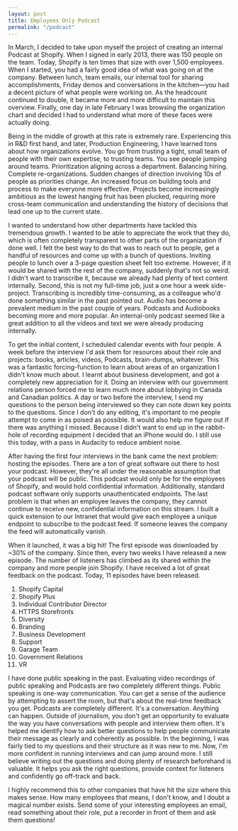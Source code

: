 ```yaml
---
layout: post
title: Employees Only Podcast
permalink: "/podcast"
---
```


In March, I decided to take upon myself the project of creating an internal
Podcast at Shopify. When I signed in early 2013, there was 150 people on the
team. Today, Shopify is ten times that size with over 1,500 employees. When I
started, you had a fairly good idea of what was going on at the company. Between
lunch, team emails, our internal tool for sharing accomplishments, Friday demos
and conversations in the kitchen—you had a decent picture of what people were
working on. As the headcount continued to double, it became more and more
difficult to maintain this overview. Finally, one day in late February I was
browsing the organization chart and decided I had to understand what more of
these faces were actually doing.

Being in the middle of growth at this rate is extremely rare. Experiencing this
in R&D first hand, and later, Production Engineering, I have learned tons about
how organizations evolve. You go from trusting a tight, small team of people
with their own expertise, to trusting teams. You see people jumping around
teams. Prioritization aligning across a department. Balancing hiring. Complete
re-organizations. Sudden changes of direction involving 10s of people as
priorities change. An increased focus on building tools and process to make
everyone more effective. Projects become increasingly ambitious as the lowest
hanging fruit has been plucked, requiring more cross-team communication and
understanding the history of decisions that lead one up to the current state.

I wanted to understand how other departments have tackled this tremendous
growth. I wanted to be able to appreciate the work that they do, which is often
completely transparent to other parts of the organization if done well. I felt
the best way to do that was to reach out to people, get a handful of resources
and come up with a bunch of questions. Inviting people to lunch over a 3-page
question sheet felt too extreme. However, if it would be shared with the rest of
the company, suddenly that's not so weird. I didn't want to transcribe it,
because we already had plenty of text content internally. Second, this is not my
full-time job, just a one hour a week side-project. Transcribing is incredibly
time-consuming, as a colleague who'd done something similar in the past pointed
out. Audio has become a prevalent medium in the past couple of years. Podcasts
and Audiobooks becoming more and more popular. An internal-only podcast seemed
like a great addition to all the videos and text we were already producing
internally.

To get the initial content, I scheduled calendar events with four people. A week
before the interview I'd ask them for resources about their role and projects:
books, articles, videos, Podcasts, brain-dumps, whatever. This was a fantastic
forcing-function to learn about areas of an organization I didn't know much
about. I learnt about business development, and got a completely new
appreciation for it. Doing an interview with our government relations person
forced me to learn much more about lobbying in Canada and Canadian politics. A
day or two before the interview, I send my questions to the person being
interviewed so they can note down key points to the questions. Since I don't do
any editing, it's important to me people attempt to come in as poised as
possible. It would also help me figure out if there was anything I missed.
Because I didn't want to end up in the rabbit-hole of recording equipment I
decided that an iPhone would do. I still use this today, with a pass in Audacity
to reduce ambient noise.

After having the first four interviews in the bank came the next problem:
hosting the episodes. There are a ton of great software out there to host your
podcast. However, they're all under the reasonable assumption that your podcast
will be public. This podcast would only be for the employees of Shopify, and
would hold confidential information. Additionally, standard podcast software
only supports unauthenticated endpoints. The last problem is that when an
employee leaves the company, they cannot continue to receive new, confidential
information on this stream. I built a quick extension to our Intranet that would
give each employee a unique endpoint to subscribe to the podcast feed. If
someone leaves the company the feed will automatically vanish.

When it launched, it was a big hit! The first episode was downloaded by ~30% of
the company. Since then, every two weeks I have released a new episode. The
number of listeners has climbed as its shared within the company and more people
join Shopify. I have received a lot of great feedback on the podcast. Today, 11
episodes have been released.

1. Shopify Capital
2. Shopify Plus
3. Individual Contributor Director
4. HTTPS Storefronts
5. Diversity
6. Branding
7. Business Development
8. Support
9. Garage Team
10. Government Relations
11. VR

I have done public speaking in the past. Evaluating video recordings of public
speaking and Podcasts are two completely different things. Public speaking is
one-way communication. You can get a sense of the audience by attempting to
assert the room, but that's about the real-time feedback you get. Podcasts are
completely different. It's a conversation. Anything can happen. Outside of
journalism, you don't get an opportunity to evaluate the way you have
conversations with people and interview them often. It's helped me identify how
to ask better questions to help people communicate their message as clearly and
coherently as possible. In the beginning, I was fairly tied to my questions and
their structure as it was new to me. Now, I'm more confident in running
interviews and can jump around more. I still believe writing out the questions
and doing plenty of research beforehand is valuable. It helps you ask the right
questions, provide context for listeners and confidently go off-track and back.

I highly recommend this to other companies that have hit the size where this
makes sense. How many employees that means, I don't know, and I doubt a magical
number exists. Send some of your interesting employees an email, read something
about their role, put a recorder in front of them and ask them questions!
